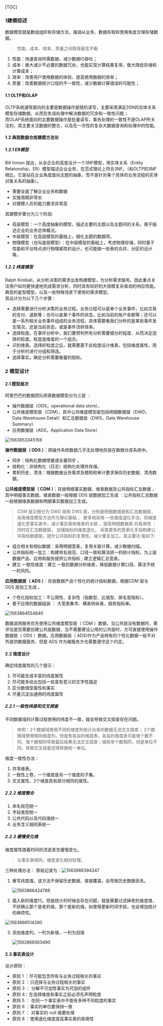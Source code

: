 [TOC]
### 1建模综述
数据模型就是数组组织和存储方法，强调从业务、数据存取和使用角度合理存储数据。
> 性能、成本、效率、质量之间取得最佳平衡

1. 性能：快速查询所需数据，减少数据IO吞吐；
2. 成本：极大减少不必要的数据冗余，也能实现计算结果复用，极大降低存储和计算成本；
3. 效率：改善用户使用数据的体验，提高使用数据的效率；
4. 质量：改善数据统计口径的不一致性，减少数据计算错误的可能性；

#### 1.1 OLTP和OLAP 
OLTP系统通常面向的主要是数据操作是随机读写，主要采用满足3SN的实体关系模型存储数据，从而在失误处理中解决数据的冗余和一致性问题；  
而OLAP系统面向的主要数据操作是批量读写，事务处理的一致性不是OLAP所关注的，其主要关注数据的整合，以及在一次性的复杂大数据查询和处理中的性能。

#### 1.2 典型数据仓库建模方法论
##### 1.2.1 ER模型
Bill Inmon 提出，从全企业的高度设计一个3NF模型，用实体关系（Entity Relatonship，ER）模型描述企业业务，在范式理论上符合3NF。（和OLTP的3NF相比，它是站在企业角度面向主题的抽象，而不是针对某个具体的业务流程的实体对象关系的抽象）。
- 需要全面了解企业业务和数据
- 实施周期非常长
- 对建模人员的能力要求非常高   

其建模步骤分为三个阶段:  
- 高层模型：一个高度抽象的模型，描述主要的主题以及主题间的关系，用于描述企业的业务总体概况。
- 中层模型：在高层模型的基础上，细化主题的数据项。
- 物理模型（也叫底层模型）：在中层模型的基础上，考虑物理存储，同时基于性能和平台特点进行物理属性的设计，也可能做一些表的合并、分区的设计等。

##### 1.2.2 纬度模型
Ralph Kimball，从分析决策的需求出发构建模型，为分析需求服务。因此重点关注用户如何更快速地完成需求分析，同时具有较好的大规模复杂查询的响应性能。典型的星型模型，以及一些特殊场景下使用的需求模型。  
其设计分为以下几个步骤：  
- 选择需要进行分析决策的业务过程。业务过程可以是单个业务事件，比如交易的支付、退款等；也可以是某个事件的状态，比如当前的账户余额等；还可以是一系列相关业务事件组成的业务流程，具体需要看我们分析的是某些事件发生情况，还是当前状态，或是事件流转效率。
- 选择粒度。在事件分析中，我们要预判所有分析需要细分的程度，从而决定选择的粒度。粒度是维度的一个组合。
- 识别维表。选择好粒度之后，就需要基于此粒度设计维表，包括维度属性，用于分析时进行分组和筛选。
- 选择事实。确定分析需要衡量的指标。
### 2 模型设计
#### 2.1 模型层次
阿里巴巴的数据团队把表数据模型分为三层 ：
- 操作数据层（ODS，operatiional data store）、
- 公共维度模型层（CDM），其中公共维度模型层包括明细数据层（DWD，Data Warehouse Detail）和汇总数据层（DWS，Data Warehouse Summary）
- 应用数据层（ADS，Application Data Store）

![1563853345158](assets/1563853345158.png)

**操作数据层（ ODS ）**：把操作系统数据几乎无处理地存放在数据仓库系统中。  

- 同步：结构化数据增量或全量同步 。
-  结构化：非结构化（日志）结构化处理并存储。
- 累积历史、清洗：根据数据业务需求及稽核和审计要求保存历史数据、清洗数据。 

**公共维度模型层（ CDM ）**：存放明细事实数据、维表数据及公共指标汇总数据 ， 其中明细事实数据、维表数据一般根据 ODS 层数据加工生成 ：公共指标汇总数据一般根据维表数据和明细事实数据加工生成。  

> CDM 层又细分为 DWD 层和 DWS 层，分别是明细数据层和汇总数据层，采用维度模型方法作为理论基础 ， 更多地采用 一些维度退化手法，将维度退化至事实表中，减少事实表和维表的关联 ，提高明细数据表 的易用性 ：同时在汇总数据层， 加强指标的维度退化， 采取更多的宽表化手段构建公共指标数据层，提升公共指标的复用性，减少重复加工。其主要功 能如下:  

- 组合相关和相似数据：采用明细宽表，复用关联计算，减少数据扫描。
- 公共指标统一加工：构建命名规范、口径一致和算法统一的统计指标，为上层数据产品、应用和服务提供公共指标 ; 建立逻辑汇总宽表。
-  建立 一致性维度：建立 一致的数据分析维表，降低数据计算口径、算法不统一的风险。  

**应用数据层（ ADS ）**：存放数据产品个性化的统计指标数据，根据CDM 层与 ODS 层加工生成 。 

- 个性化指标加工：不公用性、复杂性（指数型、比值型、排名型指标）。
- 基于应用的数据组装 ： 大宽表集市、横表转纵表、趋势指标串。 

![1563864554840](assets/1563864554840.png)

数据调用服务优先使用公共维度模型层（ CDM ）数据，当公共层没有数据时，需评估是否需要创建公共层数据，当不需要建设公用的公共层时，方可直接使用操作数据层（ ODS ）数据。应用数据层（ ADS)作为产品特有的个性化数据一般不对外提供数据服务，但是 ADS 作为被服务方也需要遵守这个约定。  

#### 2.2 维度设计
确定纬度属性的几个提示：
1. 尽可能生成丰富的纬度属性  
2. 尽可能多给出包括一些富有意义的文字性描述
3. 区分数值型属性和事实
4. 尽量沉淀出通用的纬度属性

##### 2.2.1 一致性纬度和交叉探查
不同数据域的计算过程使用的纬度不一致，就会导致交叉探查存在问题。
> 举例：2个数据域使用不同的维度列统计出来的数据无法交叉探查；
> 2个数据域使用相同维度列，但是有各自的维度表，各自的维度表可能值个数不同、值个数相同导致最后结果无法交叉探查；值枚举个数相同，但是单位不同，导致交叉探查还得转换统一单位。

维度一致性办法：
1. 共享维表。
2. 一致性上卷，一个维度是另一个维度的子集。
3. 交叉属性，2个维度具有部分相同的属性。

##### 2.2.2 维度整合
1. 命名规范统一
2. 字段类型统一
3. 公共代码以及代码值统一
4. 业务含义相同表统一

##### 2.2.3 缓慢变化维
维度属性随着时间的流逝发生缓慢变化。
> 与事实表相同，维度变化相对较慢。

三种处理办法：
原始记录为：![1563866394247](assets/1563866394247.png)

1. 重写纬度值。该方法不保留历史数据，直接覆盖，会导致历史数据丢失。

   ![1563866424786](assets/1563866424786.png)

2. 插入新的维度行。但是统计的时候会存在问题，就是需要过滤掉老的维度值，不好确认那个是老的值，那个是新的值，如使用更新时间字段，也会增加统计的麻烦性。

![1563866514280](assets/1563866514280.png)

3. 添加维度列，一列为新值，一列为旧值 

   ![1563866563490](assets/1563866563490.png)



#### 2.3 事实表设计

设计原则：

- 原则 1 ：尽可能包含所有与业务过程相关的事实
- 原则 2 ：只选择与业务过程相关的事实
- 原则 3 ： 分解不可加性事实为可加的组件
- 原则 4：在选择维度和事实之前必须先声明粒度
- 原则 5 ： 在同一个事实表中不能有多种不同粒度的事实
- 原则 6 ：事实的单位要保持一致
- 原则 7 ： 对事实的 null 值要处理
- 原则 8 ：使用退化维度提高事实表的易用性















